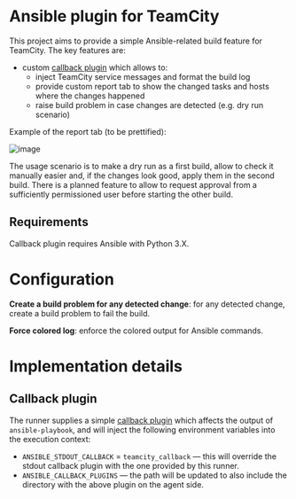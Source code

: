 # Ansible plugin for TeamCity

This project aims to provide a simple Ansible-related build feature for TeamCity. The key features are:

* custom [callback plugin](https://docs.ansible.com/ansible/latest/plugins/callback.html) which allows to: 
  * inject TeamCity service messages and format the build log
  * provide custom report tab to show the changed tasks and hosts where the changes happened
  * raise build problem in case changes are detected (e.g. dry run scenario)
  
Example of the report tab (to be prettified):

![image](https://user-images.githubusercontent.com/63649969/132141561-7324b4fc-12e8-4b78-b544-92f0c808f62e.png)

The usage scenario is to make a dry run as a first build, allow to check it manually easier and, if the changes look good, apply them in the second build. There is a planned feature to allow to request approval from a sufficiently permissioned user before starting the other build. 

## Requirements

Callback plugin requires Ansible with Python 3.X. 

# Configuration

**Create a build problem for any detected change**: for any detected change, create a build problem to fail the build. 

**Force colored log**: enforce the colored output for Ansible commands.

# Implementation details

## Callback plugin

The runner supplies a simple [callback plugin](https://docs.ansible.com/ansible/latest/plugins/callback.html) which affects the output of `ansible-playbook`, and will inject the following environment variables into the execution context:

* `ANSIBLE_STDOUT_CALLBACK` = `teamcity_callback` — this will override the stdout callback plugin with the one provided by this runner.
* `ANSIBLE_CALLBACK_PLUGINS` — the path will be updated to also include the directory with the above plugin on the agent side.